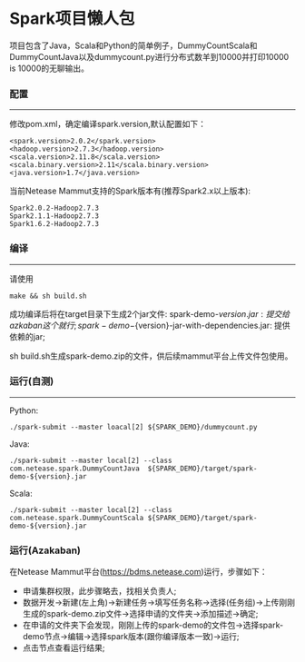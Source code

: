 Spark项目懒人包
==========

项目包含了Java，Scala和Python的简单例子，DummyCountScala和DummyCountJava以及dummycount.py进行分布式数羊到10000并打印10000 is 10000的无聊输出。

### 配置
---
修改pom.xml，确定编译spark.version,默认配置如下：
```
<spark.version>2.0.2</spark.version>
<hadoop.version>2.7.3</hadoop.version>
<scala.version>2.11.8</scala.version>
<scala.binary.version>2.11</scala.binary.version>
<java.version>1.7</java.version>
```

当前Netease Mammut支持的Spark版本有(推荐Spark2.x以上版本):
```
Spark2.0.2-Hadoop2.7.3
Spark2.1.1-Hadoop2.7.3
Spark1.6.2-Hadoop2.7.3
```

### 编译
---
请使用
```
make && sh build.sh
```
成功编译后将在target目录下生成2个jar文件:
spark-demo-${version}.jar: 提交给azkaban这个就行;
spark-demo-${version}-jar-with-dependencies.jar: 提供依赖的jar;

sh build.sh生成spark-demo.zip的文件，供后续mammut平台上传文件包使用。

### 运行(自测)
---

Python:
```
./spark-submit --master loacal[2] ${SPARK_DEMO}/dummycount.py
```
Java:
```
./spark-submit --master local[2] --class com.netease.spark.DummyCountJava  ${SPARK_DEMO}/target/spark-demo-${version}.jar
```
Scala:
```
./spark-submit --master local[2] --class com.netease.spark.DummyCountScala ${SPARK_DEMO}/target/spark-demo-${version}.jar
```

### 运行(Azakaban)
在Netease Mammut平台(https://bdms.netease.com)运行，步骤如下：
* 申请集群权限，此步骤略去，找相关负责人;
* 数据开发->新建(左上角)->新建任务->填写任务名称->选择(任务组)->上传刚刚生成的spark-demo.zip文件->选择申请的文件夹->添加描述->确定;
* 在申请的文件夹下会发现，刚刚上传的spark-demo的文件包->选择spark-demo节点->编辑->选择spark版本(跟你编译版本一致)->运行;
* 点击节点查看运行结果;

